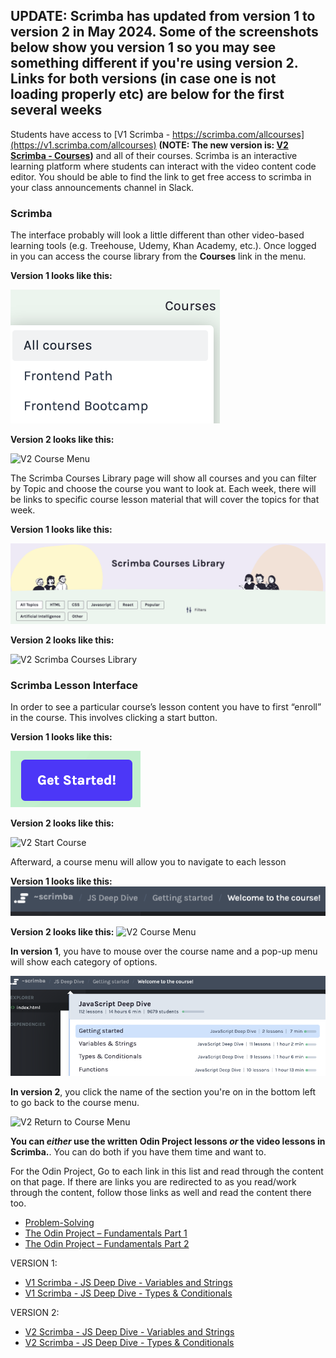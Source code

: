 ## UPDATE: Scrimba has updated from version 1 to version 2 in May 2024.  Some of the screenshots below show you version 1 so you may see something different if you're using version 2.  Links for both versions (in case one is not loading properly etc) are below for the first several weeks

Students have access to [V1 Scrimba - https://scrimba.com/allcourses](https://v1.scrimba.com/allcourses) **(NOTE: The new version is: [V2 Scrimba - Courses](https://v2.scrimba.com/courses))** and all of their courses. Scrimba is an interactive learning platform where students can interact with the video content code editor.  You should be able to find the link to get free access to scrimba in your class announcements channel in Slack.

### Scrimba

The interface probably will look a little different than other video-based learning tools (e.g. Treehouse, Udemy, Khan Academy, etc.). Once logged in you can access the course library from the **Courses** link in the menu. 

**Version 1 looks like this:**

![Course Menu](https://github.com/Code-the-Dream-School/intro-to-programming-2024/blob/cc6378bb314a0abf9ca3dc2304ed315d702c3b82/Screenshot%25202023-09-26%2520at%252011.07.37%2520AM.png?raw=true)

**Version 2 looks like this:**

![V2 Course Menu](https://github.com/Code-the-Dream-School/intro-to-programming-2024/blob/0431b040aa24c477fb906fe1842119219790a7af/v2Scrimba%20Course%20Menu.png?raw=true)

The Scrimba Courses Library page will show all courses and you can filter by Topic and choose the course you want to look at. Each week, there will be links to specific course lesson material that will cover the topics for that week.

**Version 1 looks like this:**

![Scrimba Courses Library](https://github.com/Code-the-Dream-School/intro-to-programming-2024/blob/cc6378bb314a0abf9ca3dc2304ed315d702c3b82/Screenshot%25202023-09-26%2520at%252011.08.44%2520AM.png?raw=true)

**Version 2 looks like this:** 

![V2 Scrimba Courses Library](https://github.com/Code-the-Dream-School/intro-to-programming-2024/blob/42d3c9f76a9f807f7e8f10ab508a883a0d080437/v2Scrimba%20Courses.png?raw=true)


### Scrimba Lesson Interface

In order to see a particular course’s lesson content you have to first “enroll” in the course. This involves clicking a start button.

**Version 1 looks like this:**

![Get Started Button](https://github.com/Code-the-Dream-School/intro-to-programming-2024/blob/cc6378bb314a0abf9ca3dc2304ed315d702c3b82/Screenshot%25202023-09-26%2520at%252011.14.09%2520AM.png?raw=true)

**Version 2 looks like this:**

![V2 Start Course](https://github.com/Code-the-Dream-School/intro-to-programming-2024/blob/8b10eb42b737412ad320d91c40cafe41bc8699a9/v2Scrimba%20Start%20Course.png?raw=true)

Afterward, a course menu will allow you to navigate to each lesson

**Version 1 looks like this:**
![Course Menu](https://github.com/Code-the-Dream-School/intro-to-programming-2024/blob/cc6378bb314a0abf9ca3dc2304ed315d702c3b82/Screenshot%25202023-09-26%2520at%252011.15.33%2520AM.png?raw=true)

**Version 2 looks like this:**
![V2 Course Menu](https://github.com/Code-the-Dream-School/intro-to-programming-2024/blob/249e6d0521e5536abe9160f0a7c8d54033113035/v2Scrimba%20Individual%20Course%20Menu.png?raw=true)

**In version 1**, you have to mouse over the course name and a pop-up menu will show each category of options.  

![Course Category Options](https://github.com/Code-the-Dream-School/intro-to-programming-2024/blob/cc6378bb314a0abf9ca3dc2304ed315d702c3b82/Screenshot%25202023-09-26%2520at%252011.17.02%2520AM.png?raw=true)

**In version 2**, you click the name of the section you're on in the bottom left to go back to the course menu.

![V2 Return to Course Menu](https://github.com/Code-the-Dream-School/intro-to-programming-2024/blob/249e6d0521e5536abe9160f0a7c8d54033113035/v2Scrimba%20get%20back%20to%20menu.png?raw=true)

**You can _either_ use the written Odin Project lessons _or_ the video lessons in Scrimba.**. You can do both if you have them time and want to.

For the Odin Project, Go to each link in this list and read through the content on that page. If there are links you are redirected to as you read/work through the content, follow those links as well and read the content there too.

- [Problem-Solving](https://github.com/Code-the-Dream-School/intro-to-programming-borr/wiki/Foundations:-Problem-Solving)
- [The Odin Project – Fundamentals Part 1](https://www.theodinproject.com/paths/foundations/courses/foundations/lessons/fundamentals-part-1)
- [The Odin Project – Fundamentals Part 2](https://www.theodinproject.com/paths/foundations/courses/foundations/lessons/fundamentals-part-2)

VERSION 1:
- [V1 Scrimba - JS Deep Dive - Variables and Strings](https://v1.scrimba.com/playlist/pP4kQtV)
- [V1 Scrimba - JS Deep Dive - Types & Conditionals](https://v1.scrimba.com/playlist/p6wbDsY)

VERSION 2: 
- [V2 Scrimba - JS Deep Dive - Variables and Strings](https://v2.scrimba.com/javascript-deep-dive-c0a/~04)
- [V2 Scrimba - JS Deep Dive - Types & Conditionals](https://v2.scrimba.com/javascript-deep-dive-c0a/~0g)
